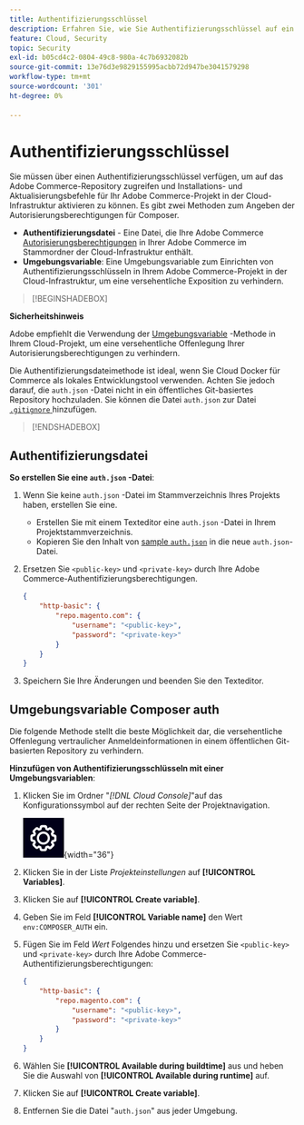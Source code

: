 ```yaml
---
title: Authentifizierungsschlüssel
description: Erfahren Sie, wie Sie Authentifizierungsschlüssel auf ein Entwicklungsprojekt in Adobe Commerce in der Cloud-Infrastruktur anwenden.
feature: Cloud, Security
topic: Security
exl-id: b05cd4c2-0804-49c8-980a-4c7b6932082b
source-git-commit: 13e76d3e9829155995acbb72d947be3041579298
workflow-type: tm+mt
source-wordcount: '301'
ht-degree: 0%

---
```


# Authentifizierungsschlüssel

Sie müssen über einen Authentifizierungsschlüssel verfügen, um auf das Adobe Commerce-Repository zugreifen und Installations- und Aktualisierungsbefehle für Ihr Adobe Commerce-Projekt in der Cloud-Infrastruktur aktivieren zu können. Es gibt zwei Methoden zum Angeben der Autorisierungsberechtigungen für Composer.

- **Authentifizierungsdatei** - Eine Datei, die Ihre Adobe Commerce [Autorisierungsberechtigungen](https://experienceleague.adobe.com/docs/commerce-operations/installation-guide/prerequisites/authentication-keys.html) in Ihrer Adobe Commerce im Stammordner der Cloud-Infrastruktur enthält.
- **Umgebungsvariable**: Eine Umgebungsvariable zum Einrichten von Authentifizierungsschlüsseln in Ihrem Adobe Commerce-Projekt in der Cloud-Infrastruktur, um eine versehentliche Exposition zu verhindern.

>[!BEGINSHADEBOX]

**Sicherheitshinweis**

Adobe empfiehlt die Verwendung der [Umgebungsvariable](#composer-auth-environment-variable) -Methode in Ihrem Cloud-Projekt, um eine versehentliche Offenlegung Ihrer Autorisierungsberechtigungen zu verhindern.

Die Authentifizierungsdateimethode ist ideal, wenn Sie Cloud Docker für Commerce als lokales Entwicklungstool verwenden. Achten Sie jedoch darauf, die `auth.json` -Datei nicht in ein öffentliches Git-basiertes Repository hochzuladen. Sie können die Datei `auth.json` zur Datei [`.gitignore` ](../project/file-structure.md#ignoring-files) hinzufügen.

>[!ENDSHADEBOX]

## Authentifizierungsdatei

**So erstellen Sie eine `auth.json` -Datei**:

1. Wenn Sie keine `auth.json` -Datei im Stammverzeichnis Ihres Projekts haben, erstellen Sie eine.

   - Erstellen Sie mit einem Texteditor eine `auth.json` -Datei in Ihrem Projektstammverzeichnis.
   - Kopieren Sie den Inhalt von [sample `auth.json`](https://github.com/magento/magento2/blob/2.3/auth.json.sample) in die neue `auth.json`-Datei.

1. Ersetzen Sie `<public-key>` und `<private-key>` durch Ihre Adobe Commerce-Authentifizierungsberechtigungen.

   ```json
   {
       "http-basic": {
           "repo.magento.com": {
               "username": "<public-key>",
               "password": "<private-key>"
           }
       }
   }
   ```

1. Speichern Sie Ihre Änderungen und beenden Sie den Texteditor.

## Umgebungsvariable Composer auth

Die folgende Methode stellt die beste Möglichkeit dar, die versehentliche Offenlegung vertraulicher Anmeldeinformationen in einem öffentlichen Git-basierten Repository zu verhindern.

**Hinzufügen von Authentifizierungsschlüsseln mit einer Umgebungsvariablen**:

1. Klicken Sie im Ordner &quot;_[!DNL Cloud Console]_&quot;auf das Konfigurationssymbol auf der rechten Seite der Projektnavigation.

   ![Projekt konfigurieren](../../assets/icon-configure.png){width="36"}

1. Klicken Sie in der Liste _Projekteinstellungen_ auf **[!UICONTROL Variables]**.

1. Klicken Sie auf **[!UICONTROL Create variable]**.

1. Geben Sie im Feld **[!UICONTROL Variable name]** den Wert `env:COMPOSER_AUTH` ein.

1. Fügen Sie im Feld _Wert_ Folgendes hinzu und ersetzen Sie `<public-key>` und `<private-key>` durch Ihre Adobe Commerce-Authentifizierungsberechtigungen:

   ```json
   {
       "http-basic": {
           "repo.magento.com": {
               "username": "<public-key>",
               "password": "<private-key>"
           }
       }
   }
   ```

1. Wählen Sie **[!UICONTROL Available during buildtime]** aus und heben Sie die Auswahl von **[!UICONTROL Available during runtime]** auf.

1. Klicken Sie auf **[!UICONTROL Create variable]**.

1. Entfernen Sie die Datei &quot;`auth.json`&quot; aus jeder Umgebung.
